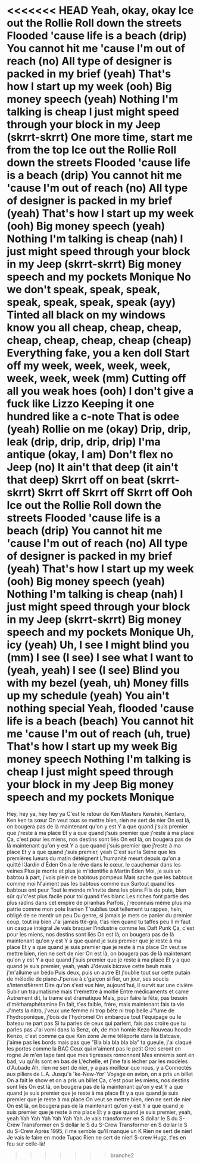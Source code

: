 <<<<<<< HEAD
Yeah, okay, okay
Ice out the Rollie
Roll down the streets
Flooded 'cause life is a beach (drip)
You cannot hit me 'cause I'm out of reach (no)
All type of designer is packed in my brief (yeah)
That's how I start up my week (ooh)
Big money speech (yeah)
Nothing I'm talking is cheap
I just might speed through your block in my Jeep (skrrt-skrrt)
One more time, start me from the top
Ice out the Rollie
Roll down the streets
Flooded 'cause life is a beach (drip)
You cannot hit me 'cause I'm out of reach (no)
All type of designer is packed in my brief (yeah)
That's how I start up my week (ooh)
Big money speech (yeah)
Nothing I'm talking is cheap (nah)
I just might speed through your block in my Jeep (skrrt-skrrt)
Big money speech and my pockets Monique
No we don't speak, speak, speak, speak, speak, speak, speak (ayy)
Tinted all black on my windows know you all cheap, cheap, cheap, cheap, cheap, cheap, cheap (cheap)
Everything fake, you a ken doll
Start off my week, week, week, week, week, week, week (mm)
Cutting off all you weak hoes (ooh)
I don't give a fuck like Lizzo
Keeping it one hundred like a c-note
That is odee (yeah)
Rollie on me (okay)
Drip, drip, leak (drip, drip, drip, drip)
I'ma antique (okay, I am)
Don't flex no Jeep (no)
It ain't that deep (it ain't that deep)
Skrrt off on beat (skrrt-skrrt)
Skrrt off
Skrrt off
Skrrt off
Ooh
Ice out the Rollie
Roll down the streets
Flooded 'cause life is a beach (drip)
You cannot hit me 'cause I'm out of reach (no)
All type of designer is packed in my brief (yeah)
That's how I start up my week (ooh)
Big money speech (yeah)
Nothing I'm talking is cheap (nah)
I just might speed through your block in my Jeep (skrrt-skrrt)
Big money speech and my pockets Monique
Uh, icy (yeah)
Uh, I see I might blind you (mm)
I see (I see)
I see what I want to (yeah, yeah)
I see (I see)
Blind you with my bezel (yeah, uh)
Money fills up my schedule (yeah)
You ain't nothing special
Yeah, flooded 'cause life is a beach (beach)
You cannot hit me 'cause I'm out of reach (uh, true)
That's how I start up my week
Big money speech
Nothing I'm talking is cheap
I just might speed through your block in my Jeep
Big money speech and my pockets Monique
=======
Hey, hey ya, hey hey ya
C'est le retour de Ken Masters
Kenshin, Kentaro, Ken ken ta sœur
On veut tous se mettre bien, rien ne sert de nier
On est là, on bougera pas de là maintenant qu'on y est
Y a que quand j'suis premier que j'reste à ma place
Et y a que quand j'suis premier que j'reste à ma place
Ça, c'est pour les miens, nos destins sont liés
On est là, on bougera pas de là maintenant qu'on y est
Y a que quand j'suis premier que j'reste à ma place
Et y a que quand j'suis premier, yeah
C'est sur la Seine que les premières lueurs du matin déteignent
L'humanité meurt depuis qu'on a quitté l'Jardin d'Éden
On a le rêve dans le cœur, le cauchemar dans les veines
Plus je monte et plus je m'identifie à Martin Eden
Moi, je suis un babtou à part, j'vois plein de babtous pompeux
Mais sache que les babtous comme moi
N'aiment pas les babtous comme eux
Surtout quand les babtous ont peur
Tout le monde m'invite dans les plans
Fils de pute, bien sûr qu'c'est plus facile pour toi quand t'es blanc
Les riches font partie des plus radins dans cet empire de piranhas
Parfois, j'reconnais même plus ma patrie comme mon pote Iranien
T'oublies tout tellement tu rappes, hein, obligé de se mentir un peu
Du genre, si jamais je mets ce panier du premier coup, tout ira bien
J'ai jamais tté-gra, t'as rien quand tu taffes peu
Il m'faut un casque intégral
Je vais braquer l'industrie comme les Daft Punk
Ça, c'est pour les miens, nos destins sont liés
On est là, on bougera pas de là maintenant qu'on y est
Y a que quand je suis premier que je reste à ma place
Et y a que quand je suis premier que je reste à ma place
On veut se mettre bien, rien ne sert de nier
On est là, on bougera pas de là maintenant qu'on y est
Y a que quand j'suis premier que je reste à ma place
Et y a que quand je suis premier, yeah, yeah
J'devais bicrave cette beuh mais j'm'allume un bédo
Puis deux, puis un autre
Et j'oublie tout sur cette putain de mélodie de piano
J'pense à c'garçon si fier, un jour, ses soucis s'intensifièrent
Dire qu'on s'est vus hier, aujourd'hui, il survit sur une civière
Subir un traumatisme mais t'remettre à moitié
Entre médicaments et came
Autrement dit, la trame est dramatique
Mais, pour faire la fête, pas besoin d'méthamphétamine
En fait, t'es faible, frère, mais maintenant fais ta vie
J'mets la nitro, j'veux une femme ni trop bête ni trop belle
J'fume de l'hydroponique, j'bois de l'hydromel
On embarque tout l'équipage ou le bateau ne part pas
Si tu parles de ceux qui parlent, fais pas croire que tu parles pas
J'ai vomi dans la Benz, oh, de mon homie Kezo
Nouveau hoodie Kenzo, c'est comme ça que Ken zone
Je me téléporte dans la Batcave, j'aime pas les bords mais pas que
"Bla bla bla bla bla" ta gueule, j'ai claqué les portes comme la BAC
Ceux qui n'aiment pas le petit Grec seront en rogne
Je m'en tape tant que mes tigresses ronronnent
Mes ennemis sont en bad, vu qu'ils sont en bas de
L'échelle, et j'me fais lécher par les modèles d'Aubade
Ah, rien ne sert de nier, y a pas meilleur que nous, y a
Connectés aux piliers de L.A. Jusqu'à 'ke-New-Yor'
Voyage en avion, on a pris un billet
On a fait le show et on a pris un billet
Ça, c'est pour les miens, nos destins sont liés
On est là, on bougera pas de là maintenant qu'on y est
Y a que quand je suis premier que je reste à ma place
Et y a que quand je suis premier que je reste à ma place
On veut se mettre bien, rien ne sert de nier
On est là, on bougera pas de là maintenant qu'on y est
Y a que quand je suis premier que je reste à ma place
Et y a que quand je suis premier, yeah, yeah
Yah
Yah
Yah
Yah
Yah
Yah
Je vais transformer en S dollar le S du S-Crew
Transformer en S dollar le S du S-Crew
Transformer en S dollar le S du S-Crew
Après 1995, il me semble qu'il manque un K
Rien ne sert de nier!
Je vais le faire en mode Tupac
Rien ne sert de nier!
S-crew
Hugz, t'es en feu sur celle-là!
>>>>>>> branche2
